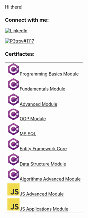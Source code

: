 Hi there!
<h3 align="left">Connect with me:</h3>
<div id="badges">
  <a href="https://www.linkedin.com/in/georgi-petrov-584468215">
    <img src="https://img.shields.io/badge/LinkedIn-blue?style=for-the-badge&logo=linkedin&logoColor=white" alt="LinkedIn"/>
  </a>
</div>
<p align="left">
<a href="https://discord.gg/P3trov#1117" target="blank"><img align="center" src="https://raw.githubusercontent.com/rahuldkjain/github-profile-readme-generator/master/src/images/icons/Social/discord.svg" alt="P3trov#1117" height="30" width="40" /></a>
</p>
<h3 align="left">Certifactes:</h3>
<table>
<tr>
    <td>
		<a href="https://softuni.bg/certificates/details/100273/0b43e777" target="_blank" rel="noreferrer"> 
		<img src="https://raw.githubusercontent.com/devicons/devicon/master/icons/csharp/csharp-original.svg" alt="csharp" width="40" height="40" 
			 <h3>Programming Basics Module</h3>
		</a>
	</td>
</tr>
<tr>
    <td>
		 <a href="https://softuni.bg/certificates/details/111558/92a94dac" target="_blank" rel="noreferrer"> 
			<img src="https://raw.githubusercontent.com/devicons/devicon/master/icons/csharp/csharp-original.svg" alt="csharp" width="40" height="40" 	
			<h3>Fundamentals Module</h3>
		</a>
	</td>
</tr>
<tr>
    <td>
		<a href="https://softuni.bg/certificates/details/114383/dff6c48a" target="_blank" rel="noreferrer"> 
    <img src="https://raw.githubusercontent.com/devicons/devicon/master/icons/csharp/csharp-original.svg" alt="csharp" width="40" height="40" 
         <h3>Advanced Module</h3>
		</a>
	</td>
</tr>
<tr>
    <td>
		<a href="https://softuni.bg/certificates/details/120532/cea0cd45" target="_blank" rel="noreferrer"> 
		<img src="https://raw.githubusercontent.com/devicons/devicon/master/icons/csharp/csharp-original.svg" alt="csharp" width="40" height="40" 
         <h3>OOP Module</h3>
	</a>
	</td>
</tr>
<tr>
    <td>
		<a href="https://softuni.bg/certificates/details/134772/b568d713" target="_blank" rel="noreferrer"> 
		<img src="https://raw.githubusercontent.com/devicons/devicon/master/icons/csharp/csharp-original.svg" alt="csharp" width="40" height="40" 
         <h3>MS SQL</h3>
	</a>
	</td>
</tr>
<tr>
    <td>
		<a href="https://softuni.bg/certificates/details/141227/f013045c" target="_blank" rel="noreferrer"> 
		<img src="https://raw.githubusercontent.com/devicons/devicon/master/icons/csharp/csharp-original.svg" alt="csharp" width="40" height="40" 
         <h3>Entity Framework Core</h3>
	</a>
	</td>
</tr>
<tr>
    <td>
		 <a href="https://softuni.bg/certificates/details/133543/f30ff3db" target="_blank" rel="noreferrer"> 
		<img src="https://raw.githubusercontent.com/devicons/devicon/master/icons/csharp/csharp-original.svg" alt="csharp" width="40" height="40" 
         <h3>Data Structure Module</h3>
		</a>
	</td>
</tr>
<tr>
    <td>
		 <a href="https://softuni.bg/certificates/details/142505/7b334d3d" target="_blank" rel="noreferrer"> 
		<img src="https://raw.githubusercontent.com/devicons/devicon/master/icons/csharp/csharp-original.svg" alt="csharp" width="40" height="40" 
         <h3>Algorithms Advanced Module</h3>
		</a>
	</td>
</tr>
<tr>
    <td>
		  <a href="https://softuni.bg/certificates/details/126454/0262ddda" target="_blank" rel="noreferrer"> 
    <img src="https://raw.githubusercontent.com/devicons/devicon/master/icons/javascript/javascript-original.svg" alt="javascript" width="40" height="40" 
         <h3>JS Advanced Module</h3>
  </a>
	</td>
</tr>
<tr>
    <td>
		  <a href="https://softuni.bg/certificates/details/130344/6ae47c78" target="_blank" rel="noreferrer"> 
    <img src="https://raw.githubusercontent.com/devicons/devicon/master/icons/javascript/javascript-original.svg" alt="javascript" width="40" height="40" 
         <h3>JS Applications Module</h3>
  </a>
	</td>
</tr>

